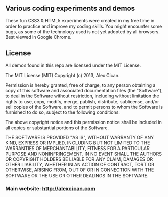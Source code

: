 ## Various coding experiments and demos
These fun CSS3 & HTML5 experiments were created in my free time in order to practice and improve my coding skills. You might encounter some bugs, as some of the technology used is not yet adopted by all browsers. Best viewed in Google Chrome.

## License
All demos found in this repo are licensed under the MIT License.

The MIT License (MIT)
Copyright (c) 2013, Alex Cican.

Permission is hereby granted, free of charge, to any person obtaining a copy of this software and associated documentation files (the "Software"), to deal in the Software without restriction, including without limitation the rights to use, copy, modify, merge, publish, distribute, sublicense, and/or sell copies of the Software, and to permit persons to whom the Software is furnished to do so, subject to the following conditions:

The above copyright notice and this permission notice shall be included in all copies or substantial portions of the Software.

THE SOFTWARE IS PROVIDED "AS IS", WITHOUT WARRANTY OF ANY KIND, EXPRESS OR IMPLIED, INCLUDING BUT NOT LIMITED TO THE WARRANTIES OF MERCHANTABILITY, FITNESS FOR A PARTICULAR PURPOSE AND NONINFRINGEMENT. IN NO EVENT SHALL THE AUTHORS OR COPYRIGHT HOLDERS BE LIABLE FOR ANY CLAIM, DAMAGES OR OTHER LIABILITY, WHETHER IN AN ACTION OF CONTRACT, TORT OR OTHERWISE, ARISING FROM, OUT OF OR IN CONNECTION WITH THE SOFTWARE OR THE USE OR OTHER DEALINGS IN THE SOFTWARE.

### Main website: http://alexcican.com